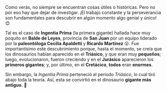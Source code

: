 Como verás, no siempre se encuentran cosas útiles o históricas. Pero no por eso hay que dejar de investigar. ¡El trabajo constante y la perseverancia son fundamentales para descubrir en algún momento algo genial y único! :blush:

Tal es el caso de **Ingentia Prima** (la primera gigante) hallada hace muy poquito en **Balde de Leyes**, provincia de **San Juan** por un equipo liderado por la **paleontóloga Cecilia Apaldetti** y **Ricardo Martínez** :open_mouth:. Fue importantísimo este descubrimiento porque, hasta el momento, se creía que los dinosaurios habían aparecido en el **Triásico**, y que eran muy **pequeños**; luego, evolucionaron, fueron creciendo y en el **Jurásico** aparecieron los **primeros gigantes**; y, por último, en el **Cretácico**, **todos** eran **enormes**. 

Sin embargo, la _Ingentia Prima_ perteneció al período _Triásico_, lo cual tiró abajo toda la teoría. Así, esta se convirtió en el dinosaurio **gigante más antiguo**. :tada: 